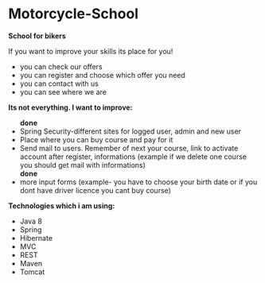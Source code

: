 # Motorcycle-School

<b>School for bikers</b> <br>

If you want to improve your skills its place for you! <br>
<ul>
<li>you can check our offers <br></li>
<li>you can register and choose which offer you need <br></li>
<li>you can contact with us <br></li>
<li>you can see where we are</li>
</ul>
<b>Its not everything. I want to improve:</b>
<ul>
<b>done</b><li>Spring Security-different sites for logged user, admin and new user <br></li> 
<li>Place where you can buy course and pay for it <br></li>
<li>Send mail to users. Remember of next your course, link to activate account after register, informations (example if we delete one course you should get mail with informations) <br></li>
<b>done</b><li>more input forms (example- you have to choose your birth date or if you dont have driver licence you cant buy course) <br></li>
</ul>

<b>Technologies which i am using: <br></b>
<ul>
<li>Java 8 <br></li>
<li>Spring <br></li>
<li>Hibernate <br></li>
<li>MVC <br></li>
<li>REST <br></li>
<li>Maven</li>
<li>Tomcat</li>
  
  </ul>
